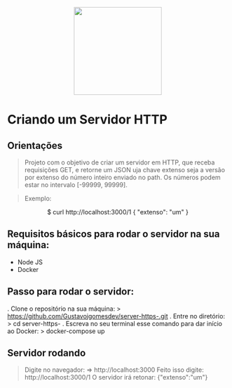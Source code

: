 <p align="center">
  <img src="https://miro.medium.com/max/5120/1*1dB4wl4G2fYYfgKba_XLog.png"width="200">
</p>

# Criando um Servidor HTTP

## Orientações 
>Projeto com o objetivo de criar um servidor em HTTP, que receba requisições GET, e retorne um JSON uja chave extenso seja a versão por extenso do número inteiro enviado no path. Os números podem estar no intervalo [-99999, 99999].

> Exemplo: 
<p align="center">
  $ curl http://localhost:3000/1
{ "extenso": "um" }
</p>

## Requisitos básicos para rodar o servidor na sua máquina: 
* Node JS 
* Docker

## Passo para rodar o servidor: 

. Clone o repositório na sua máquina: > https://github.com/Gustavojgomesdev/server-https-.git
. Entre no diretório: > cd server-https-
. Escreva no seu terminal esse comando para dar início ao Docker: > docker-compose up 

## Servidor rodando 
> Digite no navegador: =>  http://localhost:3000
> Feito isso digite: http://localhost:3000/1
> O servidor irá retonar: {"extenso":"um"}
